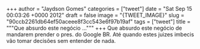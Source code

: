 
+++
author = "Jaydson Gomes"
categories = ["tweet"]
date = "Sat Sep 15 00:03:26 +0000 2012"
draft = false
image = "{TWEET_IMAGE}"
slug = "90ccb2261db64ef50aceee8f3cc543e6f97b19af"
tags = ["tweet"]
title = """Que absurdo este negócio ..."""
+++
Que absurdo este negócio de mandarem prender o pres. do Google BR. Até quando estes juizes imbecis vão tomar decisões sem entender de nada.
